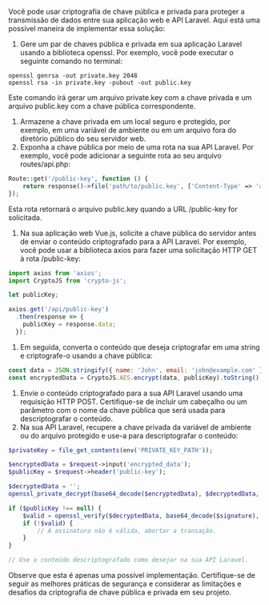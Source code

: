 
Você pode usar criptografia de chave pública e privada para proteger a transmissão de dados entre sua aplicação web e API Laravel. Aqui está uma possível maneira de implementar essa solução:

1. Gere um par de chaves pública e privada em sua aplicação Laravel usando a biblioteca openssl. Por exemplo, você pode executar o seguinte comando no terminal:

```vbnet
openssl genrsa -out private.key 2048
openssl rsa -in private.key -pubout -out public.key

```

Este comando irá gerar um arquivo private.key com a chave privada e um arquivo public.key com a chave pública correspondente.

1. Armazene a chave privada em um local seguro e protegido, por exemplo, em uma variável de ambiente ou em um arquivo fora do diretório público do seu servidor web.
2. Exponha a chave pública por meio de uma rota na sua API Laravel. Por exemplo, você pode adicionar a seguinte rota ao seu arquivo routes/api.php:

```php
Route::get('/public-key', function () {
    return response()->file('path/to/public.key', ['Content-Type' => 'application/x-pem-file']);
});

```

Esta rota retornará o arquivo public.key quando a URL /public-key for solicitada.

1. Na sua aplicação web Vue.js, solicite a chave pública do servidor antes de enviar o conteúdo criptografado para a API Laravel. Por exemplo, você pode usar a biblioteca axios para fazer uma solicitação HTTP GET à rota /public-key:

```javascript
import axios from 'axios';
import CryptoJS from 'crypto-js';

let publicKey;

axios.get('/api/public-key')
  .then(response => {
    publicKey = response.data;
  });

```

1. Em seguida, converta o conteúdo que deseja criptografar em uma string e criptografe-o usando a chave pública:

```javascript
const data = JSON.stringify({ name: 'John', email: 'john@example.com' });
const encryptedData = CryptoJS.AES.encrypt(data, publicKey).toString();

```

1. Envie o conteúdo criptografado para a sua API Laravel usando uma requisição HTTP POST. Certifique-se de incluir um cabeçalho ou um parâmetro com o nome da chave pública que será usada para descriptografar o conteúdo.
2. Na sua API Laravel, recupere a chave privada da variável de ambiente ou do arquivo protegido e use-a para descriptografar o conteúdo:

```php
$privateKey = file_get_contents(env('PRIVATE_KEY_PATH'));

$encryptedData = $request->input('encrypted_data');
$publicKey = $request->header('public-key');

$decryptedData = '';
openssl_private_decrypt(base64_decode($encryptedData), $decryptedData, $privateKey);

if ($publicKey !== null) {
    $valid = openssl_verify($decryptedData, base64_decode($signature), $publicKey, OPENSSL_ALGO_SHA256);
    if (!$valid) {
        // A assinatura não é válida, abortar a transação.
    }
}

// Use o conteúdo descriptografado como desejar na sua API Laravel.

```

Observe que esta é apenas uma possível implementação. Certifique-se de seguir as melhores práticas de segurança e considerar as limitações e desafios da criptografia de chave pública e privada em seu projeto.

